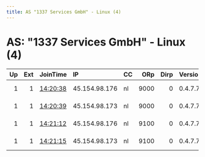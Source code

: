 ```yaml
---
title: AS "1337 Services GmbH" - Linux (4)
---
```


# AS: "1337 Services GmbH" - Linux (4)

|   Up |   Ext | JoinTime                                                                                              | IP            | CC   |   ORp |   Dirp | Version   | Contact                      | Nickname   |   eFamMembers |
|-----:|------:|:------------------------------------------------------------------------------------------------------|:--------------|:-----|------:|-------:|:----------|:-----------------------------|:-----------|--------------:|
|    1 |     1 | [14:20:38](https://nusenu.github.io/OrNetStats/w/relay/9EF49A075A79F657708F5EE00B05CE7B0B79DA35.html) | 45.154.98.176 | nl   |  9000 |      0 | 0.4.7.7   | torix aT=== protonmail&lt;dO | Aramis     |             7 |
|    1 |     1 | [14:20:39](https://nusenu.github.io/OrNetStats/w/relay/17F41F8DAFA4B36AAB10E202ABA14601AAE1D616.html) | 45.154.98.173 | nl   |  9000 |      0 | 0.4.7.7   | torix aT=== protonmail&lt;dO | Aramis     |             7 |
|    1 |     1 | [14:21:12](https://nusenu.github.io/OrNetStats/w/relay/A549E57FC2A060FA20051537E6738B3ED5B98463.html) | 45.154.98.176 | nl   |  9100 |      0 | 0.4.7.7   | torix aT=== protonmail&lt;dO | Aramis     |             7 |
|    1 |     1 | [14:21:15](https://nusenu.github.io/OrNetStats/w/relay/359C5231AC2452D365B64A23C27817A1DFEE56B4.html) | 45.154.98.173 | nl   |  9100 |      0 | 0.4.7.7   | torix aT=== protonmail&lt;dO | Aramis     |             7 |

